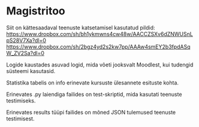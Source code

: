 # Magistritoo

Siit on kättesaadaval teenuste katsetamisel kasutatud pildid:
https://www.dropbox.com/sh/bh1ykmwns4cw48w/AACCZSXv6dZNWUSnLpS28V7Xa?dl=0
https://www.dropbox.com/sh/2bgz4yd2s2kw7pp/AAAw4smEY2b3fpdASqW_ZV2Sa?dl=0

Logide kaustades asuvad logid, mida võeti jooksvalt Moodlest, kui tudengid süsteemi kasutasid.

Statistika tabelis on info erinevate kursuste ülesannete esituste kohta.

Erinevates .py laiendiga failides on test-skriptid, mida kasutati teenuste testimiseks.

Erinevates results tüüpi failides on mõned JSON tulemused teenuste testimisest. 
